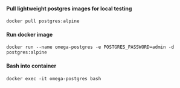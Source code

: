 #### Pull lightweight postgres images for local testing
	docker pull postgres:alpine


#### Run docker image
	docker run --name omega-postgres -e POSTGRES_PASSWORD=admin -d postgres:alpine


#### Bash into container
	docker exec -it omega-postgres bash

